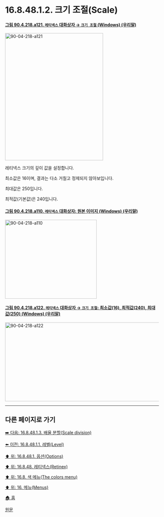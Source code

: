 # 16.8.48.1.2. 크기 조절(Scale)

<a id="90-04-218-a121"></a>

#### [그림 90.4.218.a121. `레티넥스` 대화상자 → `크기 조절` (Windows) (우리말)](./90-04-0218-retinex.md#90-04-218-a121)
<img width="321" height="418" alt="90-04-218-a121" src="https://github.com/user-attachments/assets/4dfafac3-6567-40a6-97ef-5cc81f91d3c3" />

레티넥스 크기의 깊이 값을 설정합니다.

최소값은 16이며, 결과는 다소 거칠고 정제되지 않아보입니다.

최대값은 250입니다.

최적값(기본값)은 240입니다.

<a id="90-04-218-a110"></a>

#### [그림 90.4.218.a110. `레티넥스` 대화상자: 원본 이미지 (Windows) (우리말)](./90-04-0218-retinex.md#90-04-218-a110)
<img width="300" height="259" alt="90-04-218-a110" src="https://github.com/user-attachments/assets/622dcfcf-6b67-42df-9f9f-865667c00054" />

<a id="90-04-218-a122"></a>

#### [그림 90.4.218.a122. `레티넥스` 대화상자 → `크기 조절`: 최소값(16), 최적값(240), 최대값(250) (Windows) (우리말)](./90-04-0218-retinex.md#90-04-218-a122)
<img width="900" height="259" alt="90-04-218-a122" src="https://github.com/user-attachments/assets/470bd038-fdef-4200-883d-dd5df9d368e2" />

***

## 다른 페이지로 가기

[➡️ 다음: 16.8.48.1.3. 배율 분할(Scale division)](./16-08-48-01-03-scale_division.md)

[⬅️ 이전: 16.8.48.1.1. 레벨(Level)](./16-08-48-01-01-level.md)

[⬆️ 위: 16.8.48.1. 옵션(Options)](./16-08-48-01-00-options.md)

[⬆️ 위: 16.8.48. 레티넥스(Retinex)](./16-08-48-00-retinex.md)

[⬆️ 위: 16.8. 색 메뉴(The colors menu)](./16-08-00-the-colors-menu.md)

[⬆️ 위: 16. 메뉴(Menus)](./16-00-menus.md)

[🏠 홈](./00-home.md)

[원문](https://docs.gimp.org/2.10/ko/plug-in-retinex.html#idm33809)